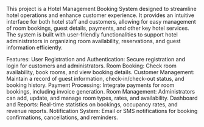 This project is a Hotel Management Booking System designed to streamline hotel operations and enhance customer experience. It provides an intuitive interface for both hotel staff and customers,
allowing for easy management of room bookings, guest details, payments, and other key hotel services. The system is built with user-friendly functionalities to support hotel administrators in 
organizing room availability, reservations, and guest information efficiently.

Features:
User Registration and Authentication: Secure registration and login for customers and administrators.
Room Booking: Check room availability, book rooms, and view booking details.
Customer Management: Maintain a record of guest information, check-in/check-out status, and booking history.
Payment Processing: Integrate payments for room bookings, including invoice generation.
Room Management: Administrators can add, update, and manage room types, rates, and availability.
Dashboard and Reports: Real-time statistics on bookings, occupancy rates, and revenue reports.
Notification System: Email or SMS notifications for booking confirmations, cancellations, and reminders.
